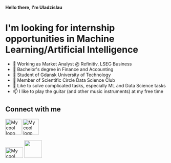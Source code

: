 <b>Hello there, I'm Uladzislau</b>
<h1>I'm looking for internship opportunities in Machine Learning/Artificial Intelligence</h1>

- 👋 Working as Market Analyst @ Refinitiv, LSEG Business
- 👀 Bachelor's degree in Finance and Accounting
- 👀 Student of Gdansk University of Technology
- 🌱 Member of Scientific Circle Data Science Club
- 💞️ Like to solve complicated tasks, especially ML and Data Science tasks
- 📫 I like to play the guitar (and other music instruments) at my free time

<!---
uhryvacheuski/uhryvacheuski is a ✨ special ✨ repository because its `README.md` (this file) appears on your GitHub profile.
You can click the Preview link to take a look at your changes.
--->

<h2>Connect with me</h2>

<img href="https://www.linkedin.com/in/hryvacheuski/" width="50" height="50" src="https://upload.wikimedia.org/wikipedia/commons/thumb/c/ca/LinkedIn_logo_initials.png/768px-LinkedIn_logo_initials.png" alt="My cool logo"/> <img width="50" height="50" src="https://studiokalisz.pl/wp-content/uploads/2018/11/instagram-logo-png-transparent-background-1.png" alt="My cool logo"/>

<img width="55" height="33" src="https://download.logo.wine/logo/R_(programming_language)/R_(programming_language)-Logo.wine.png" alt="My cool logo"/>
<img width="55" height="55" src="https://mpng.subpng.com/20190328/xcl/kisspng-europython-logo-programming-language-portable-netw-join-our-team-job-opportunities-sample-solutions-5c9d90c3c63625.6121225015538300838119.jpg"/>
